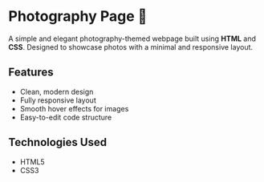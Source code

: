 
# Photography Page 🎯

A simple and elegant photography-themed webpage built using **HTML** and **CSS**.
Designed to showcase photos with a minimal and responsive layout.

## Features

* Clean, modern design
* Fully responsive layout
* Smooth hover effects for images
* Easy-to-edit code structure

## Technologies Used

* HTML5
* CSS3


